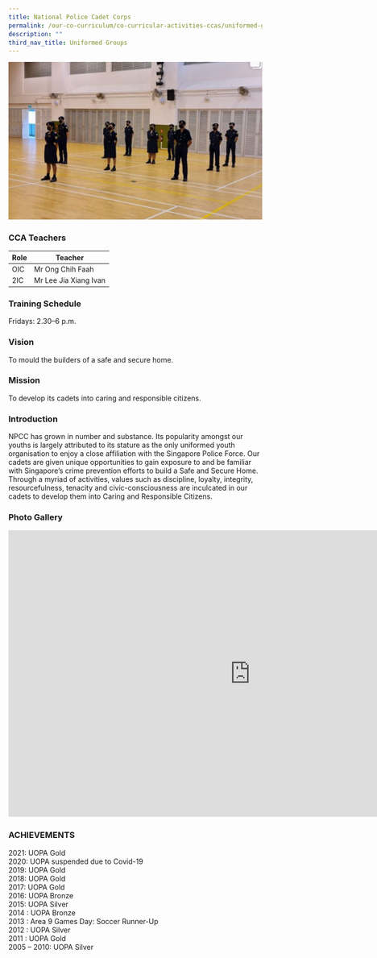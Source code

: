 ```yaml
---
title: National Police Cadet Corps
permalink: /our-co-curriculum/co-curricular-activities-ccas/uniformed-groups/national-police-cadet-corps/
description: ""
third_nav_title: Uniformed Groups
---
```

![](/images/Squadnpap.png)

### CCA Teachers

| Role | Teacher | 
| -------- | -------- | 
| OIC     | Mr Ong Chih Faah     | 
| 2IC     | Mr Lee Jia Xiang Ivan    | 
 

### Training Schedule
Fridays: 2.30–6 p.m.

### Vision
To mould the builders of a safe and secure home.

### Mission
To develop its cadets into caring and responsible citizens.

### Introduction

NPCC has grown in number and substance. Its popularity amongst our youths is largely attributed to its stature as the only uniformed youth organisation to enjoy a close affiliation with the Singapore Police Force. Our cadets are given unique opportunities to gain exposure to and be familiar with Singapore’s crime prevention efforts to build a Safe and Secure Home. Through a myriad of activities, values such as discipline, loyalty, integrity, resourcefulness, tenacity and civic-consciousness are inculcated in our cadets to develop them into Caring and Responsible Citizens.

### Photo Gallery

<iframe allowfullscreen="true" height="569" width="960" frameborder="0" src="https://docs.google.com/presentation/d/e/2PACX-1vRYUfAgPoYqOt1VCSnLEtvhsvqduWiAGe3Xw3Bi8GY_Uwm0KUET5t9uRdvM9bcJ6JFO8U7EecyacDCX/embed?start=true&amp;loop=true&amp;delayms=3000"></iframe>

### ACHIEVEMENTS
2021: UOPA Gold <br>
2020: UOPA suspended due to Covid-19 <br>
2019: UOPA Gold <br>
2018: UOPA Gold <br>
2017: UOPA Gold <br>
2016: UOPA Bronze <br>
2015: UOPA Silver <br>
2014 : UOPA Bronze&nbsp; <br>
2013 : Area 9 Games Day: Soccer Runner-Up <br>
2012 : UOPA Silver <br>
2011 : UOPA Gold <br>
2005 – 2010: UOPA Silver